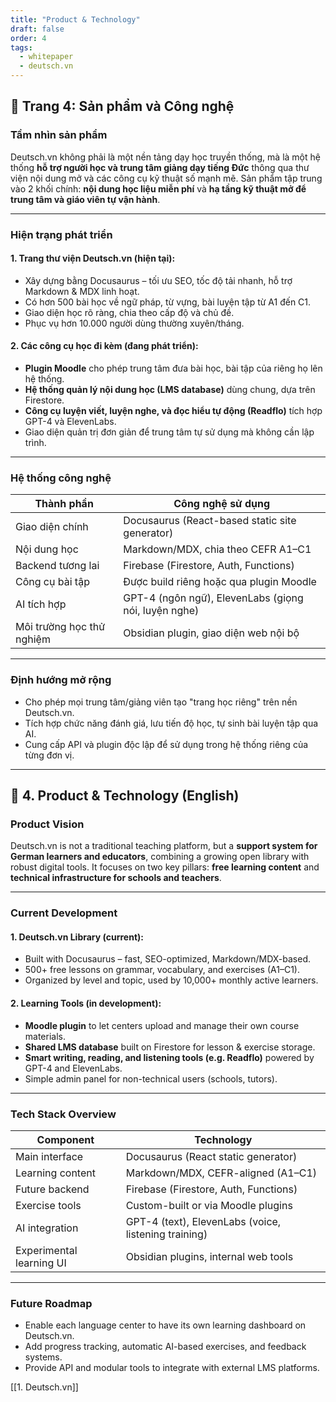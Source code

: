 ```yaml
---
title: "Product & Technology"
draft: false
order: 4
tags:
  - whitepaper
  - deutsch.vn
---
```


## 📄 Trang 4: Sản phẩm và Công nghệ

### Tầm nhìn sản phẩm

Deutsch.vn không phải là một nền tảng dạy học truyền thống, mà là một hệ thống **hỗ trợ người học và trung tâm giảng dạy tiếng Đức** thông qua thư viện nội dung mở và các công cụ kỹ thuật số mạnh mẽ. Sản phẩm tập trung vào 2 khối chính: **nội dung học liệu miễn phí** và **hạ tầng kỹ thuật mở để trung tâm và giáo viên tự vận hành**.

---

### Hiện trạng phát triển

#### 1. **Trang thư viện Deutsch.vn (hiện tại):**
- Xây dựng bằng Docusaurus – tối ưu SEO, tốc độ tải nhanh, hỗ trợ Markdown & MDX linh hoạt.
- Có hơn 500 bài học về ngữ pháp, từ vựng, bài luyện tập từ A1 đến C1.
- Giao diện học rõ ràng, chia theo cấp độ và chủ đề.
- Phục vụ hơn 10.000 người dùng thường xuyên/tháng.

#### 2. **Các công cụ học đi kèm (đang phát triển):**
- **Plugin Moodle** cho phép trung tâm đưa bài học, bài tập của riêng họ lên hệ thống.
- **Hệ thống quản lý nội dung học (LMS database)** dùng chung, dựa trên Firestore.
- **Công cụ luyện viết, luyện nghe, và đọc hiểu tự động (Readflo)** tích hợp GPT-4 và ElevenLabs.
- Giao diện quản trị đơn giản để trung tâm tự sử dụng mà không cần lập trình.

---

### Hệ thống công nghệ

| Thành phần                 | Công nghệ sử dụng                                    |
|---------------------------|------------------------------------------------------|
| Giao diện chính            | Docusaurus (React-based static site generator)      |
| Nội dung học               | Markdown/MDX, chia theo CEFR A1–C1                  |
| Backend tương lai          | Firebase (Firestore, Auth, Functions)               |
| Công cụ bài tập            | Được build riêng hoặc qua plugin Moodle             |
| AI tích hợp                | GPT-4 (ngôn ngữ), ElevenLabs (giọng nói, luyện nghe)|
| Môi trường học thử nghiệm  | Obsidian plugin, giao diện web nội bộ               |

---

### Định hướng mở rộng

- Cho phép mọi trung tâm/giảng viên tạo "trang học riêng" trên nền Deutsch.vn.
- Tích hợp chức năng đánh giá, lưu tiến độ học, tự sinh bài luyện tập qua AI.
- Cung cấp API và plugin độc lập để sử dụng trong hệ thống riêng của từng đơn vị.

---

## 📄 4. Product & Technology (English)

### Product Vision

Deutsch.vn is not a traditional teaching platform, but a **support system for German learners and educators**, combining a growing open library with robust digital tools. It focuses on two key pillars: **free learning content** and **technical infrastructure for schools and teachers**.

---

### Current Development

#### 1. **Deutsch.vn Library (current):**
- Built with Docusaurus – fast, SEO-optimized, Markdown/MDX-based.
- 500+ free lessons on grammar, vocabulary, and exercises (A1–C1).
- Organized by level and topic, used by 10,000+ monthly active learners.

#### 2. **Learning Tools (in development):**
- **Moodle plugin** to let centers upload and manage their own course materials.
- **Shared LMS database** built on Firestore for lesson & exercise storage.
- **Smart writing, reading, and listening tools (e.g. Readflo)** powered by GPT-4 and ElevenLabs.
- Simple admin panel for non-technical users (schools, tutors).

---

### Tech Stack Overview

| Component                  | Technology                                           |
|---------------------------|------------------------------------------------------|
| Main interface             | Docusaurus (React static generator)                 |
| Learning content           | Markdown/MDX, CEFR-aligned (A1–C1)                  |
| Future backend             | Firebase (Firestore, Auth, Functions)               |
| Exercise tools             | Custom-built or via Moodle plugins                  |
| AI integration             | GPT-4 (text), ElevenLabs (voice, listening training)|
| Experimental learning UI   | Obsidian plugins, internal web tools                |

---

### Future Roadmap

- Enable each language center to have its own learning dashboard on Deutsch.vn.
- Add progress tracking, automatic AI-based exercises, and feedback systems.
- Provide API and modular tools to integrate with external LMS platforms.

[[1. Deutsch.vn]]